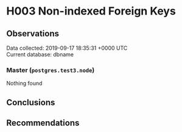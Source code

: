 # H003 Non-indexed Foreign Keys #

## Observations ##
Data collected: 2019-09-17 18:35:31 +0000 UTC  
Current database: dbname  


### Master (`postgres.test3.node`) ###



Nothing found



## Conclusions ##


## Recommendations ##

